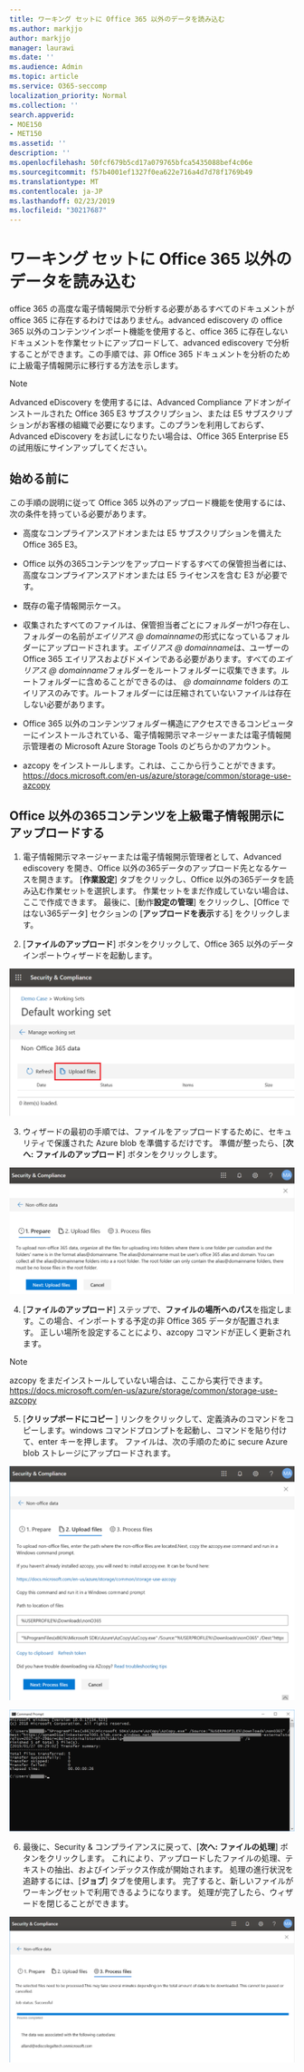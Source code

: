 ```yaml
---
title: ワーキング セットに Office 365 以外のデータを読み込む
ms.author: markjjo
author: markjjo
manager: laurawi
ms.date: ''
ms.audience: Admin
ms.topic: article
ms.service: O365-seccomp
localization_priority: Normal
ms.collection: ''
search.appverid:
- MOE150
- MET150
ms.assetid: ''
description: ''
ms.openlocfilehash: 50fcf679b5cd17a079765bfca5435088bef4c06e
ms.sourcegitcommit: f57b4001ef1327f0ea622e716a4d7d78f1769b49
ms.translationtype: MT
ms.contentlocale: ja-JP
ms.lasthandoff: 02/23/2019
ms.locfileid: "30217687"
---
```

# <a name="load-non-office-365-data-into-a-working-set"></a>ワーキング セットに Office 365 以外のデータを読み込む

office 365 の高度な電子情報開示で分析する必要があるすべてのドキュメントが office 365 に存在するわけではありません。advanced ediscovery の office 365 以外のコンテンツインポート機能を使用すると、office 365 に存在しないドキュメントを作業セットにアップロードして、advanced ediscovery で分析することができます。この手順では、非 Office 365 ドキュメントを分析のために上級電子情報開示に移行する方法を示します。

>[!Note]
>Advanced eDiscovery を使用するには、Advanced Compliance アドオンがインストールされた Office 365 E3 サブスクリプション、または E5 サブスクリプションがお客様の組織で必要になります。このプランを利用しておらず、Advanced eDiscovery をお試しになりたい場合は、Office 365 Enterprise E5 の試用版にサインアップしてください。

## <a name="before-you-begin"></a>始める前に
この手順の説明に従って Office 365 以外のアップロード機能を使用するには、次の条件を持っている必要があります。

- 高度なコンプライアンスアドオンまたは E5 サブスクリプションを備えた Office 365 E3。

- Office 以外の365コンテンツをアップロードするすべての保管担当者には、高度なコンプライアンスアドオンまたは E5 ライセンスを含む E3 が必要です。

- 既存の電子情報開示ケース。

- 収集されたすべてのファイルは、保管担当者ごとにフォルダーが1つ存在し、フォルダーの名前が*エイリアス @ domainname*の形式になっているフォルダーにアップロードされます。*エイリアス @ domainname*は、ユーザーの Office 365 エイリアスおよびドメインである必要があります。すべての*エイリアス @ domainname*フォルダーをルートフォルダーに収集できます。ルートフォルダーに含めることができるのは、 *@ domainname* folders のエイリアスのみです。ルートフォルダーには圧縮されていないファイルは存在しない必要があります。

- Office 365 以外のコンテンツフォルダー構造にアクセスできるコンピューターにインストールされている、電子情報開示マネージャーまたは電子情報開示管理者の Microsoft Azure Storage Tools のどちらかのアカウント。

- azcopy をインストールします。これは、ここから行うことができます。https://docs.microsoft.com/en-us/azure/storage/common/storage-use-azcopy

## <a name="upload-non-office-365-content-into-advanced-ediscovery"></a>Office 以外の365コンテンツを上級電子情報開示にアップロードする

1. 電子情報開示マネージャーまたは電子情報開示管理者として、Advanced ediscovery を開き、Office 以外の365データのアップロード先となるケースを開きます。 [**作業設定**] タブをクリックし、Office 以外の365データを読み込む作業セットを選択します。 作業セットをまだ作成していない場合は、ここで作成できます。 最後に、[動作**設定の管理**] をクリックし、[Office ではない365データ] セクションの [**アップロードを表示**する] をクリックします。

2. [**ファイルのアップロード**] ボタンをクリックして、Office 365 以外のデータインポートウィザードを起動します。

![ファイルをアップロードする](../media/574f4059-4146-4058-9df3-ec97cf28d7c7.png)

3. ウィザードの最初の手順では、ファイルをアップロードするために、セキュリティで保護された Azure blob を準備するだけです。 準備が整ったら、[**次へ: ファイルのアップロード**] ボタンをクリックします。

![Office 以外の365インポート-準備](../media/0670a347-a578-454a-9b3d-e70ef47aec57.png)
 
4. [**ファイルのアップロード**] ステップで、**ファイルの場所へのパス**を指定します。この場合、インポートする予定の非 Office 365 データが配置されます。 正しい場所を設定することにより、azcopy コマンドが正しく更新されます。

> [!NOTE]
> azcopy をまだインストールしていない場合は、ここから実行できます。https://docs.microsoft.com/en-us/azure/storage/common/storage-use-azcopy

5. [**クリップボードにコピー** ] リンクをクリックして、定義済みのコマンドをコピーします。windows コマンドプロンプトを起動し、コマンドを貼り付けて、enter キーを押します。 ファイルは、次の手順のために secure Azure blob ストレージにアップロードされます。

![Office 以外の365インポート-ファイルのアップロード](../media/3ea53b5d-7f9b-4dfc-ba63-90a38c14d41a.png)

![Office 以外の365インポート-azcopy](../media/504e2dbe-f36f-4f36-9b08-04aea85d8250.png)

6. 最後に、Security & コンプライアンスに戻って、[**次へ: ファイルの処理**] ボタンをクリックします。 これにより、アップロードしたファイルの処理、テキストの抽出、およびインデックス作成が開始されます。 処理の進行状況を追跡するには、[**ジョブ**] タブを使用します。 完了すると、新しいファイルがワーキングセットで利用できるようになります。 処理が完了したら、ウィザードを閉じることができます。

![Office 以外の365インポート処理ファイル](../media/218b1545-416a-4a9f-9b25-3b70e8508f67.png)

